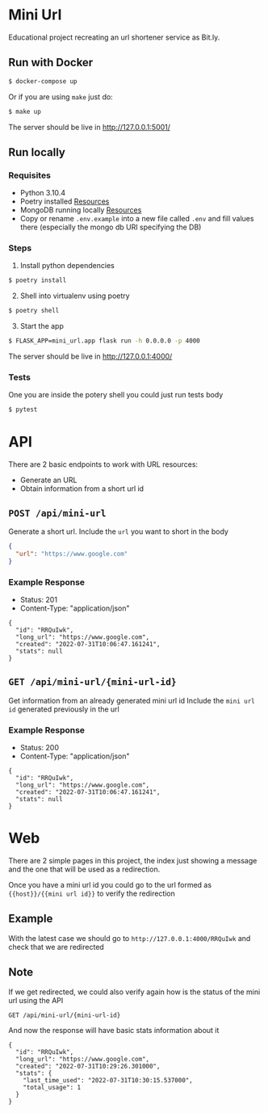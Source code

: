 # Mini Url

Educational project recreating an url shortener service as Bit.ly.

## Run with Docker

```bash
$ docker-compose up
```

Or if you are using `make` just do:

```bash
$ make up
```

The server should be live in http://127.0.0.1:5001/

## Run locally

### Requisites

- Python 3.10.4
- Poetry installed [Resources](https://python-poetry.org/)
- MongoDB running locally [Resources](https://www.mongodb.com/docs/manual/installation/)
- Copy or rename `.env.example` into a new file called `.env` and fill values there (especially the mongo db URI specifying the DB)

### Steps

1. Install python dependencies

```bash
$ poetry install
```

2. Shell into virtualenv using poetry

```bash
$ poetry shell
```

3. Start the app

```bash
$ FLASK_APP=mini_url.app flask run -h 0.0.0.0 -p 4000
```

The server should be live in http://127.0.0.1:4000/

### Tests

One you are inside the potery shell you could just run tests body

```bash
$ pytest
```

# API

There are 2 basic endpoints to work with URL resources:

- Generate an URL
- Obtain information from a short url id

## `POST /api/mini-url`

Generate a short url.
Include the `url` you want to short in the body

```json
{
  "url": "https://www.google.com"
}
```

### Example Response

- Status: 201
- Content-Type: "application/json"

```
{
  "id": "RRQuIwk",
  "long_url": "https://www.google.com",
  "created": "2022-07-31T10:06:47.161241",
  "stats": null
}
```

## `GET /api/mini-url/{mini-url-id}`

Get information from an already generated mini url id
Include the `mini url id` generated previously in the url

### Example Response

- Status: 200
- Content-Type: "application/json"

```
{
  "id": "RRQuIwk",
  "long_url": "https://www.google.com",
  "created": "2022-07-31T10:06:47.161241",
  "stats": null
}
```

# Web

There are 2 simple pages in this project, the index just showing a message and the one that will be used as a redirection.

Once you have a mini url id you could go to the url formed as `{{host}}/{{mini url id}}` to verify the redirection

## Example

With the latest case we should go to `http://127.0.0.1:4000/RRQuIwk` and check that we are redirected

## Note

If we get redirected, we could also verify again how is the status of the mini url using the API

`GET /api/mini-url/{mini-url-id}`

And now the response will have basic stats information about it

```
{
  "id": "RRQuIwk",
  "long_url": "https://www.google.com",
  "created": "2022-07-31T10:29:26.301000",
  "stats": {
    "last_time_used": "2022-07-31T10:30:15.537000",
    "total_usage": 1
  }
}
```
